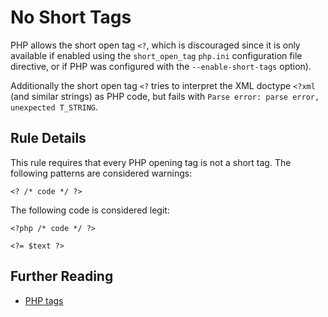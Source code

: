 <!-- PHP Manual -->
# No Short Tags

PHP allows the short open tag `<?`, which is discouraged since it is only available if enabled using the `short_open_tag` `php.ini` configuration file directive, or if PHP was configured with the `--enable-short-tags` option).

Additionally the short open tag `<?` tries to interpret the XML doctype `<?xml` (and similar strings) as PHP code, but fails with `Parse error: parse error, unexpected T_STRING`.

## Rule Details

This rule requires that every PHP opening tag is not a short tag. The following patterns are considered warnings:

```
<? /* code */ ?>
```

The following code is considered legit:

```
<?php /* code */ ?>
```

```
<?= $text ?>
```
<!--
### Options

## When Not To Use It

This is not checked by PHP but will lead to bugs.
-->

## Further Reading

* [PHP tags](http://php.net/manual/en/language.basic-syntax.phptags.php)

